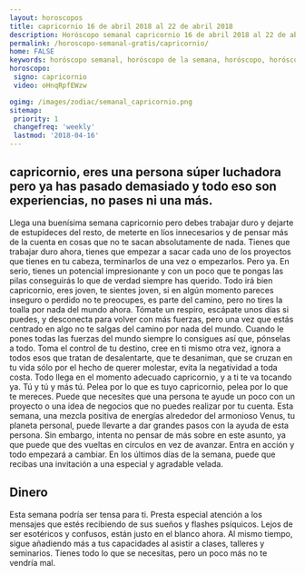 ```yaml
---
layout: horoscopos
title: capricornio 16 de abril 2018 al 22 de abril 2018 
description: Horóscopo semanal capricornio 16 de abril 2018 al 22 de abril 2018. capricornio, eres una persona súper luchadora pero ya has pasado demasiado y todo eso son experiencias, no pases ni una más.
permalink: /horoscopo-semanal-gratis/capricornio/
home: FALSE
keywords: horóscopo semanal, horóscopo de la semana, horóscopo, horóscopo gratis,horóscopos, horóscopo esperanza gracia, horoscopos capricornio la semana, horóscopos gratis, Tarot, Astrologia, Zodíaco, capricornio, horoscopo gratis, semanal
horoscopo:
 signo: capricornio
 video: oHnqRpfEWzw

ogimg: /images/zodiac/semanal_capricornio.png
sitemap:
 priority: 1
 changefreq: 'weekly'
 lastmod: '2018-04-16'
---
```




## capricornio, eres una persona súper luchadora pero ya has pasado demasiado y todo eso son experiencias, no pases ni una más.

Llega una buenísima semana capricornio pero debes trabajar duro y dejarte de estupideces del resto, de meterte en líos innecesarios y de pensar más de la cuenta en cosas que no te sacan absolutamente de nada. Tienes que trabajar duro ahora, tienes que empezar a sacar cada uno de los proyectos que tienes en tu cabeza, terminarlos de una vez o empezarlos. Pero ya. En serio, tienes un potencial impresionante y con un poco que te pongas las pilas conseguirás lo que de verdad siempre has querido. Todo irá bien capricornio, eres joven, te sientes joven, si en algún momento pareces inseguro o perdido no te preocupes, es parte del camino, pero no tires la toalla por nada del mundo ahora. Tómate un respiro, escápate unos días si puedes, y desconecta para volver con más fuerzas, pero una vez que estás centrado en algo no te salgas del camino por nada del mundo. Cuando le pones todas las fuerzas del mundo siempre lo consigues así que, pónselas a todo. Toma el control de tu destino, cree en ti mismo otra vez, ignora a todos esos que tratan de desalentarte, que te desaniman, que se cruzan en tu vida sólo por el hecho de querer molestar, evita la negatividad a toda costa. Todo llega en el momento adecuado capricornio, y a ti te va tocando ya. Tú y tú y más tú. Pelea por lo que es tuyo capricornio, pelea por lo que te mereces.
Puede que necesites que una persona te ayude un poco con un proyecto o una idea de negocios que no puedes realizar por tu cuenta. Esta semana, una mezcla positiva de energías alrededor del armonioso Venus, tu planeta personal, puede llevarte a dar grandes pasos con la ayuda de esta persona. Sin embargo, intenta no pensar de más sobre en este asunto, ya que puede que des vueltas en círculos en vez de avanzar. Entra en acción y todo empezará a cambiar. En los últimos días de la semana, puede que recibas una invitación a una especial y agradable velada.

## Dinero

Esta semana podría ser tensa para ti. Presta especial atención a los mensajes que estés recibiendo de sus sueños y flashes psíquicos. Lejos de ser esotéricos y confusos, están justo en el blanco ahora. Al mismo tiempo, sigue añadiendo más a tus capacidades al asistir a clases, talleres y seminarios. Tienes todo lo que se necesitas, pero un poco más no te vendría mal.